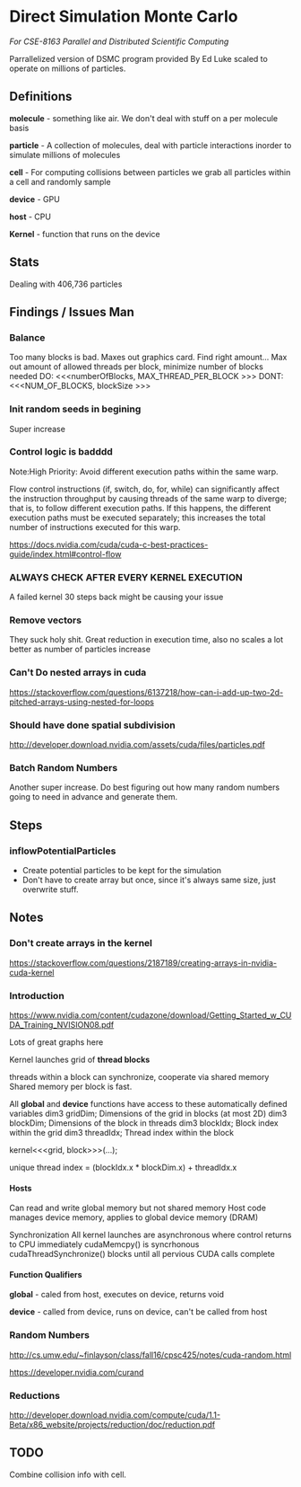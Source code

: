 # Direct Simulation Monte Carlo

*For CSE-8163 Parallel and Distributed Scientific Computing*

Parrallelized version of DSMC program provided By Ed Luke scaled to operate on millions of particles.

## Definitions

**molecule** - something like air. We don't deal with stuff on a per molecule basis

**particle** - A collection of molecules, deal with particle interactions inorder to simulate millions of molecules

**cell** - For computing collisions between particles we grab all particles within a cell and randomly sample

**device** - GPU

**host** - CPU

**Kernel** - function that runs on the device

## Stats

Dealing with 406,736 particles

## Findings / Issues Man

### Balance
Too many blocks is bad. Maxes out graphics card. Find right amount...
Max out amount of allowed threads per block, minimize number of blocks needed
DO:
	<<<numberOfBlocks, MAX_THREAD_PER_BLOCK >>>
DONT:
	<<<NUM_OF_BLOCKS, blockSize >>>

### Init random seeds in begining

Super increase

### Control logic is badddd

Note:High Priority: Avoid different execution paths within the same warp.

Flow control instructions (if, switch, do, for, while) can significantly affect the instruction throughput by causing threads of the same warp to diverge; that is, to follow different execution paths. If this happens, the different execution paths must be executed separately; this increases the total number of instructions executed for this warp.

https://docs.nvidia.com/cuda/cuda-c-best-practices-guide/index.html#control-flow

### ALWAYS CHECK AFTER EVERY KERNEL EXECUTION

A failed kernel 30 steps back might be causing your issue

### Remove vectors

They suck holy shit. Great reduction in execution time, also no scales a lot better as number of particles increase


### Can't Do nested arrays in cuda

https://stackoverflow.com/questions/6137218/how-can-i-add-up-two-2d-pitched-arrays-using-nested-for-loops

### Should have done spatial subdivision

http://developer.download.nvidia.com/assets/cuda/files/particles.pdf

### Batch Random Numbers

Another super increase. Do best figuring out how many random numbers going to need in advance and generate them.

## Steps

### inflowPotentialParticles

* Create potential particles to be kept for the simulation
* Don't have to create array but once, since it's always same size, just overwrite stuff.

## Notes

### Don't create arrays in the kernel
https://stackoverflow.com/questions/2187189/creating-arrays-in-nvidia-cuda-kernel

### Introduction
https://www.nvidia.com/content/cudazone/download/Getting_Started_w_CUDA_Training_NVISION08.pdf

Lots of great graphs here

Kernel launches grid of **thread blocks**

threads within a block can synchronize, cooperate via shared memory
Shared memory per block is fast.

All __global__ and __device__ functions have
access to these automatically defined variables
dim3 gridDim;
	Dimensions of the grid in blocks (at most 2D)
dim3 blockDim;
	Dimensions of the block in threads
dim3 blockIdx;
	Block index within the grid
dim3 threadIdx;
	Thread index within the block

kernel<<<grid, block>>>(...);

unique thread index = (blockIdx.x * blockDim.x) + threadIdx.x

#### Hosts
Can read and write global memory but not shared memory
Host code manages device memory, applies to global device memory (DRAM)

Synchronization
	All kernel launches are asynchronous where control returns to CPU immediately
	cudaMemcpy() is syncrhonous
	cudaThreadSynchronize() blocks until all pervious CUDA calls complete

#### Function Qualifiers

__global__ - caled from host, executes on device, returns void

__device__ - called from device, runs on device, can't be called from host

### Random Numbers

http://cs.umw.edu/~finlayson/class/fall16/cpsc425/notes/cuda-random.html

https://developer.nvidia.com/curand

### Reductions

http://developer.download.nvidia.com/compute/cuda/1.1-Beta/x86_website/projects/reduction/doc/reduction.pdf


## TODO

Combine collision info with cell.